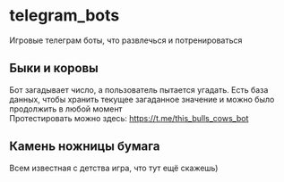 # telegram_bots
Игровые телеграм боты, что развлечься и потренироваться

## Быки и коровы
Бот загадывает число, а пользователь пытается угадать. 
Есть база данных, чтобы хранить текущее загаданное значение и можно было продолжить в любой момент
<br>
Протестировать можно здесь: https://t.me/this_bulls_cows_bot

## Камень ножницы бумага
Всем известная с детства игра, что тут ещё скажешь)
